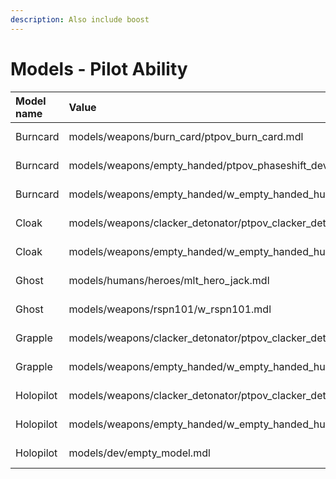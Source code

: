 ```yaml
---
description: Also include boost
---
```


# Models - Pilot Ability

| Model name | Value | Note |
| :--- | :--- | :--- |
| Burncard | models/weapons/burn\_card/ptpov\_burn\_card.mdl | View model |
| Burncard | models/weapons/empty\_handed/ptpov\_phaseshift\_device.mdl | View model |
| Burncard | models/weapons/empty\_handed/w\_empty\_handed\_human.mdl | Player model |
| Cloak | models/weapons/clacker\_detonator/ptpov\_clacker\_detonator.mdl | View model |
| Cloak | models/weapons/empty\_handed/w\_empty\_handed\_human.mdl | Player model |
| Ghost | models/humans/heroes/mlt\_hero\_jack.mdl | Ghost model |
| Ghost | models/weapons/rspn101/w\_rspn101.mdl | Weapon model |
| Grapple | models/weapons/clacker\_detonator/ptpov\_clacker\_detonator.mdl | View model |
| Grapple | models/weapons/empty\_handed/w\_empty\_handed\_human.mdl | Player model |
| Holopilot | models/weapons/clacker\_detonator/ptpov\_clacker\_detonator.mdl | View model |
| Holopilot | models/weapons/empty\_handed/w\_empty\_handed\_human.mdl | Player model |
| Holopilot | models/dev/empty\_model.mdl | Projectile model |

